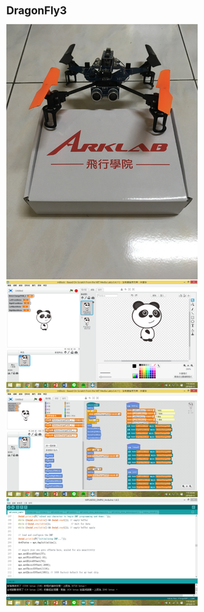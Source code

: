 # DragonFly3

![image](https://github.com/tsaiminghsu/DragonFly3/blob/master/DragonFly3.JPG)
![image](https://github.com/tsaiminghsu/DragonFly3/blob/master/mBlock.png)
![image](https://github.com/tsaiminghsu/DragonFly3/blob/master/mBlock_DragonFly3.png)
![image](https://github.com/tsaiminghsu/DragonFly3/blob/master/MPU6050_Calibration.png)
